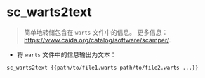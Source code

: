 # sc_warts2text

> 简单地转储包含在 `warts` 文件中的信息。
> 更多信息：<https://www.caida.org/catalog/software/scamper/>.

- 将 `warts` 文件中的信息输出为文本：

`sc_warts2text {{path/to/file1.warts path/to/file2.warts ...}}`